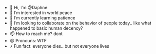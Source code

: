 - 👋 Hi, I’m @Daphne
- 👀 I’m interested in world peace
- 🌱 I’m currently learning patience
- 💞️ I’m looking to collaborate on the behavior of people today.. like what happened to basic human decency? 
- 📫 How to reach me? dont 
- 😄 Pronouns: WTF
- ⚡ Fun fact: everyone dies.. but not everyone lives 

<!---
Daphug/Daphug is a ✨ special ✨ repository because its `README.md` (this file) appears on your GitHub profile.
You can click the Preview link to take a look at your changes.
--->
